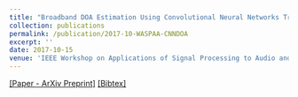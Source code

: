 ```yaml
---
title: "Broadband DOA Estimation Using Convolutional Neural Networks Trained with Noise signals"
collection: publications
permalink: /publication/2017-10-WASPAA-CNNDOA
excerpt: ''
date: 2017-10-15
venue: 'IEEE Workshop on Applications of Signal Processing to Audio and Acoustics (WASPAA), USA'
---
```


[[Paper - ArXiv Preprint]](https://arxiv.org/pdf/1705.00919.pdf)
[[Bibtex]](http://Soumitro-Chakrabarty.github.io/files/17_WASPAA_bib.tex)
